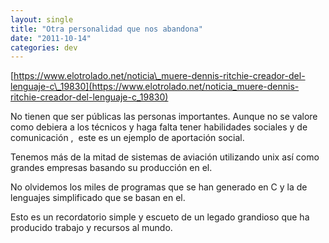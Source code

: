 ```yaml
---
layout: single
title: "Otra personalidad que nos abandona"
date: "2011-10-14"
categories: dev
---
```


[https://www.elotrolado.net/noticia\_muere-dennis-ritchie-creador-del-lenguaje-c\_19830](https://www.elotrolado.net/noticia_muere-dennis-ritchie-creador-del-lenguaje-c_19830)  
  
No tienen que ser públicas las personas importantes. Aunque no se valore como debiera a los técnicos y haga falta tener habilidades sociales y de comunicación ,  este es un ejemplo de aportación social.

Tenemos más de la mitad de sistemas de aviación utilizando unix así como grandes empresas basando su producción en el.

No olvidemos los miles de programas que se han generado en C y la de lenguajes simplificado que se basan en el.

Esto es un recordatorio simple y escueto de un legado grandioso que ha producido trabajo y recursos al mundo.
